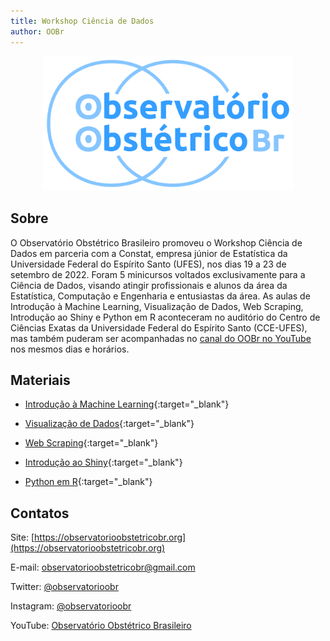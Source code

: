 ```yaml
---
title: Workshop Ciência de Dados
author: OOBr
---
```


<p align="center">
  <img src="/docs/logo.png" width="400" title="hover text">
</p>


## Sobre
O Observatório Obstétrico Brasileiro promoveu o Workshop Ciência de Dados em parceria com a Constat, empresa júnior de Estatística da Universidade Federal do Espírito Santo (UFES), nos dias 19 a 23 de setembro de 2022. Foram 5 minicursos voltados exclusivamente para a Ciência de Dados, visando atingir profissionais e alunos da área da Estatística, Computação e Engenharia e entusiastas da área. As aulas de Introdução à Machine Learning, Visualização de Dados, Web Scraping, Introdução ao Shiny e Python em R aconteceram no auditório do Centro de Ciências Exatas da Universidade Federal do Espírito Santo (CCE-UFES), mas também puderam ser acompanhadas no [canal do OOBr no YouTube](https://www.youtube.com/channel/UCp4k0g_6yP-S8G2DU6_lSeQ) nos mesmos dias e horários.

## Materiais

- [Introdução à Machine Learning](){:target="_blank"}

- [Visualização de Dados](visualizacao_dados/slide.html){:target="_blank"}

- [Web Scraping](web_scraping/web_scraping.html){:target="_blank"}

- [Introdução ao Shiny](){:target="_blank"}

- [Python em R](python_r/pyr.html){:target="_blank"}

## Contatos


Site: [https://observatorioobstetricobr.org](https://observatorioobstetricobr.org)

E-mail: <a href="mailto:observatorioobstetricobr@gmail.com">observatorioobstetricobr@gmail.com</a>

Twitter: [@observatorioobr](https://twitter.com/observatorioobr)

Instagram: [@observatorioobr](https://instagram/observatorioobr) 

YouTube: [Observatório Obstétrico Brasileiro](https://www.youtube.com/channel/UCp4k0g_6yP-S8G2DU6_lSeQ)

<script src="http://code.jquery.com/jquery-1.4.2.min.js"></script> <script> var x = document.getElementsByClassName("site-footer-credits"); setTimeout(() => { x[0].remove(); }, 10); </script>
